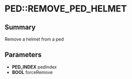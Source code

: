 # PED::REMOVE_PED_HELMET

## Summary
Remove a helmet from a ped

## Parameters
* **PED_INDEX** pedIndex
* **BOOL** forceRemove